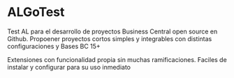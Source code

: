 # ALGoTest
Test AL para el desarrollo de proyectos Business Central open source en Github.
Propoener proyectos cortos simples y integrables con distintas configuraciones y Bases BC 15+

Extensiones con funcionalidad propia sin muchas ramificaciones. Faciles de instalar y configurar para su uso inmediato
